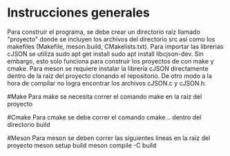 # Instrucciones generales
Para construir el programa, se debe crear un directorio raíz llamado "proyecto"
donde se incluyen los archivos del directorio src así como los makefiles (Makefile, meson.build, CMakelists.txt). Para importar las librerías cJSON se utiliza sudo apt get install sudo apt install libcjson-dev. Sin embargo, esto solo funciona para construir los proyectos de con make y cmake. Para meson se requiere instalar la librería cJSON directamente dentro de la raíz del proyecto clonando el repositorio. De otro modo a la hora de compilar no logra encontrar los archivos cJSON.c y cJSON.h.

#Make 
Para make se necesita correr el comando make en la raíz del proyecto

#Cmake
Para cmake se debe correr el comando cmake .. dentro del directorio build

#Meson
Para meson se deben correr las siguientes lineas en la raíz del proyecto
meson setup build
meson compile -C build




